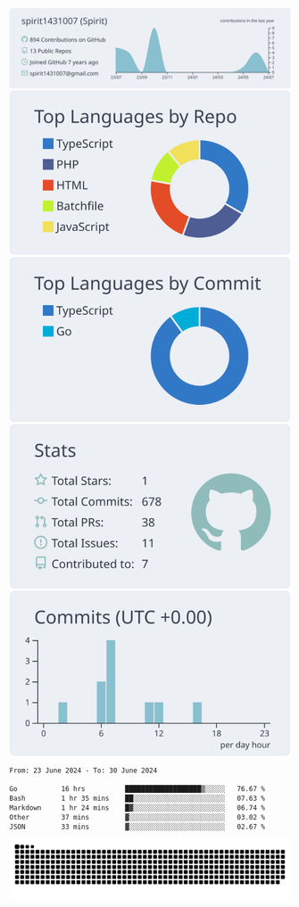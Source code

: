 [![](https://raw.githubusercontent.com/spirit1431007/spirit1431007/master/profile-summary-card-output/nord_bright/0-profile-details.svg)](https://git.io/spiritx)
[![](https://raw.githubusercontent.com/spirit1431007/spirit1431007/master/profile-summary-card-output/nord_bright/1-repos-per-language.svg)](https://git.io/spiritx) [![](https://raw.githubusercontent.com/spirit1431007/spirit1431007/master/profile-summary-card-output/nord_bright/2-most-commit-language.svg)](https://git.io/spiritx)
[![](https://raw.githubusercontent.com/spirit1431007/spirit1431007/master/profile-summary-card-output/nord_bright/3-stats.svg)](https://git.io/spiritx) [![](https://raw.githubusercontent.com/spirit1431007/spirit1431007/master/profile-summary-card-output/nord_bright/4-productive-time.svg)](https://git.io/spiritx)

<!--START_SECTION:waka-->

```txt
From: 23 June 2024 - To: 30 June 2024

Go           16 hrs          ███████████████████▒░░░░░   76.67 %
Bash         1 hr 35 mins    ██░░░░░░░░░░░░░░░░░░░░░░░   07.63 %
Markdown     1 hr 24 mins    █▓░░░░░░░░░░░░░░░░░░░░░░░   06.74 %
Other        37 mins         ▓░░░░░░░░░░░░░░░░░░░░░░░░   03.02 %
JSON         33 mins         ▓░░░░░░░░░░░░░░░░░░░░░░░░   02.67 %
```

<!--END_SECTION:waka-->

![contribution](https://github.com/spirit1431007/spirit1431007/blob/output/github-contribution-grid-snake.svg)
